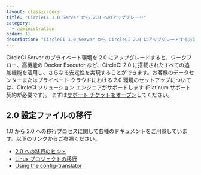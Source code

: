 ```yaml
---
layout: classic-docs
title: "CircleCI 1.0 Server から 2.0 へのアップグレード"
category:
  - administration
order: 11
description: "CircleCI 1.0 Server から CircleCI 2.0 にアップグレードする方法"
---
```


CircleCI Server のプライベート環境を 2.0 にアップグレードすると、ワークフロー、高機能の Docker Executor など、CircleCI 2.0 に搭載されたすべての追加機能を活用し、さらなる安定性を実現することができます。お客様のデータセンターまたはプライベート クラウドにおける 2.0 環境のセットアップについては、CircleCI ソリューション エンジニアがサポートします (Platinum サポート契約が必要です)。 まずは[サポート チケットをオープン](https://support.circleci.com/hc/ja/requests/new)してください。

## 2.0 設定ファイルの移行

1.0 から 2.0 への移行プロセスに関して各種のドキュメントをご用意しています。以下のリンクからご参照ください。

* [2.0 への移行のヒント](https://circleci.com/ja/docs/2.0/migration/)
* [Linux プロジェクトの移行](https://circleci.com/ja/docs/2.0/migrating-from-1-2/)
* [Using the config-translator](https://circleci.com/docs/2.0/config-translation/)